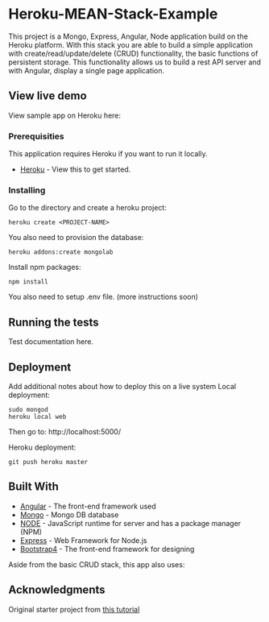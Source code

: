 # Heroku-MEAN-Stack-Example

This project is a Mongo, Express, Angular, Node application build on the Heroku platform. With this stack you are able to build a simple application with create/read/update/delete (CRUD) functionality, the basic functions of persistent storage. This functionality allows us to build a rest API server and with Angular, display a single page application.

## View live demo

View sample app on Heroku here: 


### Prerequisities

This application requires Heroku if you want to run it locally.

* [Heroku](https://devcenter.heroku.com/) - View this to get started.


### Installing

Go to the directory and create a heroku project:
```
heroku create <PROJECT-NAME>
```
You also need to provision the database:
```
heroku addons:create mongolab
```
Install npm packages:
```
npm install
```
You also need to setup .env file. (more instructions soon)

## Running the tests

Test documentation here.

## Deployment

Add additional notes about how to deploy this on a live system
Local deployment:
```
sudo mongod
heroku local web
```
Then go to: http://localhost:5000/

Heroku deployment:
```
git push heroku master
```

## Built With

* [Angular](https://v5.angular.io/) - The front-end framework used
* [Mongo](https://docs.mongodb.com/manual/) - Mongo DB database
* [NODE](https://nodejs.org/en/) - JavaScript runtime for server and has a package manager (NPM)  
* [Express](https://expressjs.com/) - Web Framework for Node.js
* [Bootstrap4](https://getbootstrap.com/docs/4.0/getting-started/introduction/) - The front-end framework for designing

Aside from the basic CRUD stack, this app also uses:

## Acknowledgments

Original starter project from [this tutorial](https://devcenter.heroku.com/articles/mean-apps-restful-api)
